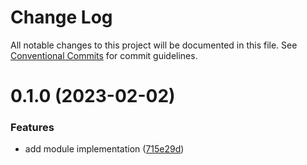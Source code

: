# Change Log

All notable changes to this project will be documented in this file.
See [Conventional Commits](https://conventionalcommits.org) for commit guidelines.

# 0.1.0 (2023-02-02)

### Features

- add module implementation ([715e29d](https://github.com/s1seven/nestjs-tools/commit/715e29d6f919fe88a0896fbf9a0bb7742d94bc6c))
